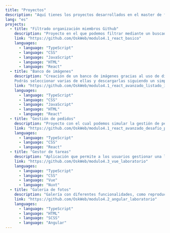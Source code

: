 ```yaml
---
title: "Proyectos"
description: "Aquí tienes los proyectos desarrollados en el master de frontend con el equipo de Lemoncode"
lang: "es"
projects:
  - title: "Filtrado organización miembros Github"
    description: "Proyecto en el que podemos filtrar mediante un buscador los diferentes miembros de una organización a través de Github y como extra también a través de los personajes de la serie 'Rick y Morty'"
    link: "https://github.com/OskWeb/modulo4.1_react_basico"
    languages:
      - language: "TypeScript"
      - language: "CSS"
      - language: "JavaScript"
      - language: "HTML"
      - language: "React"
  - title: "Banco de imágenes"
    description: "Creación de un banco de imágenes gracias al uso de diferentes APIs. 
    Podrás seleccionar varias de ellas y descargarlas siguiendo un simple proceso de compra."
    link: "https://github.com/OskWeb/modulo4.1_react_avanzado_listado_imagenes"
    languages:
      - language: "TypeScript"
      - language: "CSS"
      - language: "JavaScript"
      - language: "HTML"
      - language: "React"
  - title: "Gestión de pedidos"
    description: "Proyecto con el cual podemos simular la gestión de pedidos para un proveedor. Desde la creación, listado, envio etc."
    link: "https://github.com/OskWeb/modulo4.1_react_avanzado_desafio_pedidos"
    languages:
      - language: "TypeScript"
      - language: "CSS"
      - language: "React"
  - title: "Gestor de tareas"
    description: "Aplicación que permite a los usuarios gestionar una lista de tareas pendientes."
    link: "https://github.com/OskWeb/modulo4.3_vue_laboratorio"
    languages:
      - language: "TypeScript"
      - language: "CSS"
      - language: "Vue"
      - language: "Nuxt"
  - title: "Galeria de fotos"
    description: "Galería con diferentes funcionalidades, como reproductor, aumentar o disminuir el tamaño de la foto seleccionada, etc."
    link: "https://github.com/OskWeb/modulo4.2_angular_laboratorio"
    languages:
      - language: "TypeScript"
      - language: "HTML"
      - language: "SCSS"
      - language: "Angular"
---
```

